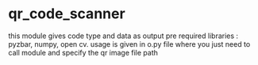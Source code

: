 # qr_code_scanner
this module gives code type and data as output
pre required libraries :
    pyzbar, numpy, open cv.
usage is given in o.py file where you just need to call module and specify the qr image file path
